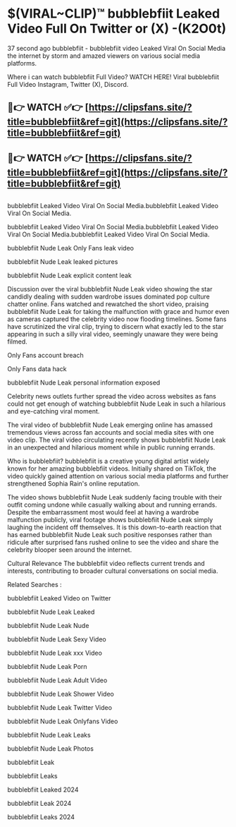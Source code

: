 # $(VIRAL~CLIP)™ bubblebfiit Leaked Video Full On Twitter or (X) -(K2O0t)
37 second ago bubblebfiit - bubblebfiit video Leaked Viral On Social Media the internet by storm and amazed viewers on various social media platforms.

Where i can watch bubblebfiit Full Video? WATCH HERE! Viral bubblebfiit Full Video Instagram, Twitter (X), Discord.

## 🔴👉 WATCH ✅👉 [https://clipsfans.site/?title=bubblebfiit&ref=git](https://clipsfans.site/?title=bubblebfiit&ref=git)
## 🔴👉 WATCH ✅👉 [https://clipsfans.site/?title=bubblebfiit&ref=git](https://clipsfans.site/?title=bubblebfiit&ref=git)
##
bubblebfiit Leaked Video Viral On Social Media.bubblebfiit Leaked Video Viral On Social Media.

bubblebfiit Leaked Video Viral On Social Media.bubblebfiit Leaked Video Viral On Social Media.bubblebfiit Leaked Video Viral On Social Media.

bubblebfiit Nude Leak Only Fans leak video

bubblebfiit Nude Leak leaked pictures

bubblebfiit Nude Leak explicit content leak

Discussion over the viral bubblebfiit Nude Leak video showing the star candidly dealing with sudden wardrobe issues dominated pop culture chatter online. Fans watched and rewatched the short video, praising bubblebfiit Nude Leak for taking the malfunction with grace and humor even as cameras captured the celebrity video now flooding timelines. Some fans have scrutinized the viral clip, trying to discern what exactly led to the star appearing in such a silly viral video, seemingly unaware they were being filmed.


Only Fans account breach

Only Fans data hack

bubblebfiit Nude Leak personal information exposed

Celebrity news outlets further spread the video across websites as fans could not get enough of watching bubblebfiit Nude Leak in such a hilarious and eye-catching viral moment.


The viral video of bubblebfiit Nude Leak emerging online has amassed tremendous views across fan accounts and social media sites with one video clip. The viral video circulating recently shows bubblebfiit Nude Leak in an unexpected and hilarious moment while in public running errands.


Who is bubblebfiit? bubblebfiit is a creative young digital artist widely known for her amazing bubblebfiit videos. Initially shared on TikTok, the video quickly gained attention on various social media platforms and further strengthened Sophia Rain's online reputation.

The video shows bubblebfiit Nude Leak suddenly facing trouble with their outfit coming undone while casually walking about and running errands. Despite the embarrassment most would feel at having a wardrobe malfunction publicly, viral footage shows bubblebfiit Nude Leak simply laughing the incident off themselves. It is this down-to-earth reaction that has earned bubblebfiit Nude Leak such positive responses rather than ridicule after surprised fans rushed online to see the video and share the celebrity blooper seen around the internet.

Cultural Relevance The bubblebfiit video reflects current trends and interests, contributing to broader cultural conversations on social media.

Related Searches :

bubblebfiit Leaked Video on Twitter

bubblebfiit Nude Leak Leaked

bubblebfiit Nude Leak Nude

bubblebfiit Nude Leak Sexy Video

bubblebfiit Nude Leak xxx Video

bubblebfiit Nude Leak Porn

bubblebfiit Nude Leak Adult Video

bubblebfiit Nude Leak Shower Video

bubblebfiit Nude Leak Twitter Video

bubblebfiit Nude Leak Onlyfans Video

bubblebfiit Nude Leak Leaks

bubblebfiit Nude Leak Photos

bubblebfiit Leak

bubblebfiit Leaks

bubblebfiit Leaked 2024

bubblebfiit Leak 2024

bubblebfiit Leaks 2024
